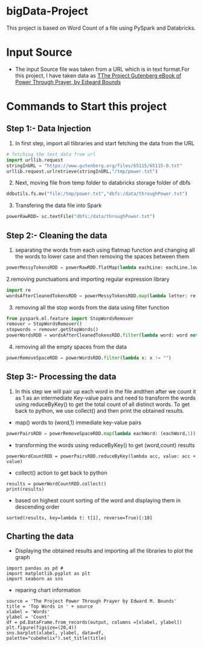 # bigData-Project
This project is based on Word Count of a file using PySpark and Databricks.

# Input Source
 * The input Source file was taken from a URL which is in text format.For this project, I have taken data as 
   [TThe Project Gutenberg eBook of Power Through Prayer, by Edward Bounds](https://www.gutenberg.org/files/65115/65115-0.txt)
   
# Commands to Start this project

## Step 1:- Data Injection
   1. In first step, import all tlibraries and start fetching the data from the URL
   ```python
# fetching the text data from url
import urllib.request 
stringInURL = "https://www.gutenberg.org/files/65115/65115-0.txt"
urllib.request.urlretrieve(stringInURL,"/tmp/power.txt")
```
2. Next, moving file from temp folder to databricks storage folder of dbfs

```python
ddbutils.fs.mv("file:/tmp/power.txt","dbfs:/data/throughPower.txt")
```
3. Transfering  the data file into Spark 
```python
powerRawRDD= sc.textFile("dbfs:/data/throughPower.txt")
````
## Step 2:- Cleaning the data
1. separating the words from each using flatmap function and changing all the words to lower case and then removing the spaces between them
```python
powerMessyTokensRDD = powerRawRDD.flatMap(lambda eachLine: eachLine.lower().strip().split(" "))
```
2.removing punctuations and importing regular expression library
```python
import re
wordsAfterCleanedTokensRDD = powerMessyTokensRDD.map(lambda letter: re.sub(r'[^A-Za-z]', '', letter))
```
3. removing all the stop words from the data using filter function
```python
from pyspark.ml.feature import StopWordsRemover
remover = StopWordsRemover()
stopwords = remover.getStopWords()
powerWordsRDD = wordsAfterCleanedTokensRDD.filter(lambda word: word not in stopwords)
```
4. removing all the empty spaces from the data
```python
powerRemoveSpaceRDD = powerWordsRDD.filter(lambda x: x != "")
```
## Step 3:- Processing the data
1.  In this step we will pair up each word in the  file andthen after we  count it as 1 as an intermediate Key-value pairs and need to transform the words using reduceByKey() to get the total count of all distinct words. To get back to python, we use collect() and then print the obtained results.
* map() words to (word,1) immediate key-value pairs
```python
powerPairsRDD = powerRemoveSpaceRDD.map(lambda eachWord: (eachWord,1))
```
* transforming the words using reduceByKey() to get (word,count) results
```pytho
powerWordCountRDD = powerPairsRDD.reduceByKey(lambda acc, value: acc + value)
```
* collect() action to get back to python
```pytho
results = powerWordCountRDD.collect()
print(results)
```
* based on highest count sorting of the word and displaying them in descending order
```pytho
sorted(results, key=lambda t: t[1], reverse=True)[:10]
```
## Charting the data
* Displaying the obtained results and  importing all the libraries to plot the graph
```pytho
import pandas as pd # 
import matplotlib.pyplot as plt
import seaborn as sns
```
* reparing chart information
```pytho
source = 'The Project Power Through Prayer by Edward M. Bounds'
title = 'Top Words in ' + source
xlabel = 'Words'
ylabel = 'Count'
df = pd.DataFrame.from_records(output, columns =[xlabel, ylabel]) 
plt.figure(figsize=(20,4))
sns.barplot(xlabel, ylabel, data=df, palette="cubehelix").set_title(title)
```


